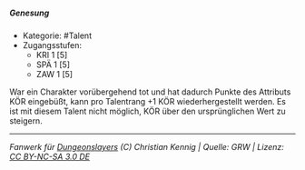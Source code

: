 <!---
Dies ist ein Fanwerk für DUNGEONSLAYERS (C) von Christian Kennig

Quellen:      [Dungeonslayers Grundregelwerk](https://dungeonslayers.net/download/Dungeonslayers4.pdf)
              [Talentbeschreibungen](https://www.f-space.de/ds4/tools-talentcards.html)
License:      [CC-BY-NC-SA 4.0](https://creativecommons.org/licenses/by-nc-sa/4.0/deed.de)
Richtlinien:  [Fanwerkrichtlinien](https://www.dungeonslayers.net/fanwerk-richtlinien/)
Autor:        Zauberlehrling
-->

##### Genesung

- Kategorie: #Talent
- Zugangsstufen:
  - KRI 1 [5]
  - SPÄ 1 [5]
  - ZAW 1 [5]

War ein Charakter vorübergehend tot und hat dadurch Punkte des Attributs KÖR eingebüßt, kann pro Talentrang +1 KÖR wiederhergestellt werden. Es ist mit diesem Talent nicht möglich, KÖR über den ursprünglichen Wert zu steigern.

---

_Fanwerk für [Dungeonslayers](https://www.dungeonslayers.net/) (C) Christian Kennig | Quelle: GRW | Lizenz: [CC BY-NC-SA 3.0 DE](https://creativecommons.org/licenses/by-nc-sa/3.0/de/)_
